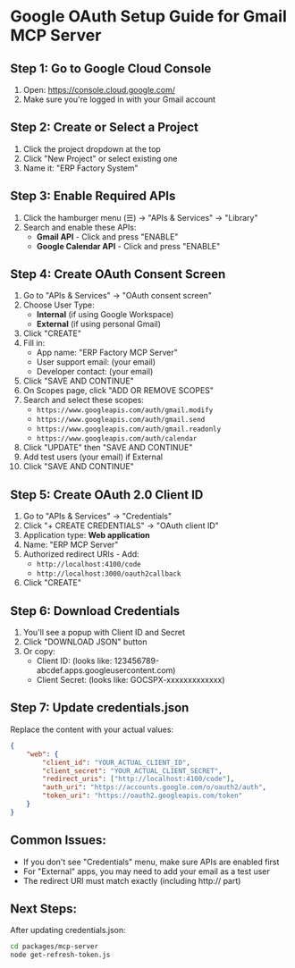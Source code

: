 # Google OAuth Setup Guide for Gmail MCP Server

## Step 1: Go to Google Cloud Console
1. Open: https://console.cloud.google.com/
2. Make sure you're logged in with your Gmail account

## Step 2: Create or Select a Project
1. Click the project dropdown at the top
2. Click "New Project" or select existing one
3. Name it: "ERP Factory System"

## Step 3: Enable Required APIs
1. Click the hamburger menu (☰) → "APIs & Services" → "Library"
2. Search and enable these APIs:
   - **Gmail API** - Click and press "ENABLE"
   - **Google Calendar API** - Click and press "ENABLE"

## Step 4: Create OAuth Consent Screen
1. Go to "APIs & Services" → "OAuth consent screen"
2. Choose User Type:
   - **Internal** (if using Google Workspace)
   - **External** (if using personal Gmail)
3. Click "CREATE"
4. Fill in:
   - App name: "ERP Factory MCP Server"
   - User support email: (your email)
   - Developer contact: (your email)
5. Click "SAVE AND CONTINUE"
6. On Scopes page, click "ADD OR REMOVE SCOPES"
7. Search and select these scopes:
   - `https://www.googleapis.com/auth/gmail.modify`
   - `https://www.googleapis.com/auth/gmail.send`
   - `https://www.googleapis.com/auth/gmail.readonly`
   - `https://www.googleapis.com/auth/calendar`
8. Click "UPDATE" then "SAVE AND CONTINUE"
9. Add test users (your email) if External
10. Click "SAVE AND CONTINUE"

## Step 5: Create OAuth 2.0 Client ID
1. Go to "APIs & Services" → "Credentials"
2. Click "+ CREATE CREDENTIALS" → "OAuth client ID"
3. Application type: **Web application**
4. Name: "ERP MCP Server"
5. Authorized redirect URIs - Add:
   - `http://localhost:4100/code`
   - `http://localhost:3000/oauth2callback`
6. Click "CREATE"

## Step 6: Download Credentials
1. You'll see a popup with Client ID and Secret
2. Click "DOWNLOAD JSON" button
3. Or copy:
   - Client ID: (looks like: 123456789-abcdef.apps.googleusercontent.com)
   - Client Secret: (looks like: GOCSPX-xxxxxxxxxxxxx)

## Step 7: Update credentials.json
Replace the content with your actual values:
```json
{
    "web": {
        "client_id": "YOUR_ACTUAL_CLIENT_ID",
        "client_secret": "YOUR_ACTUAL_CLIENT_SECRET",
        "redirect_uris": ["http://localhost:4100/code"],
        "auth_uri": "https://accounts.google.com/o/oauth2/auth",
        "token_uri": "https://oauth2.googleapis.com/token"
    }
}
```

## Common Issues:
- If you don't see "Credentials" menu, make sure APIs are enabled first
- For "External" apps, you may need to add your email as a test user
- The redirect URI must match exactly (including http:// part)

## Next Steps:
After updating credentials.json:
```bash
cd packages/mcp-server
node get-refresh-token.js
```